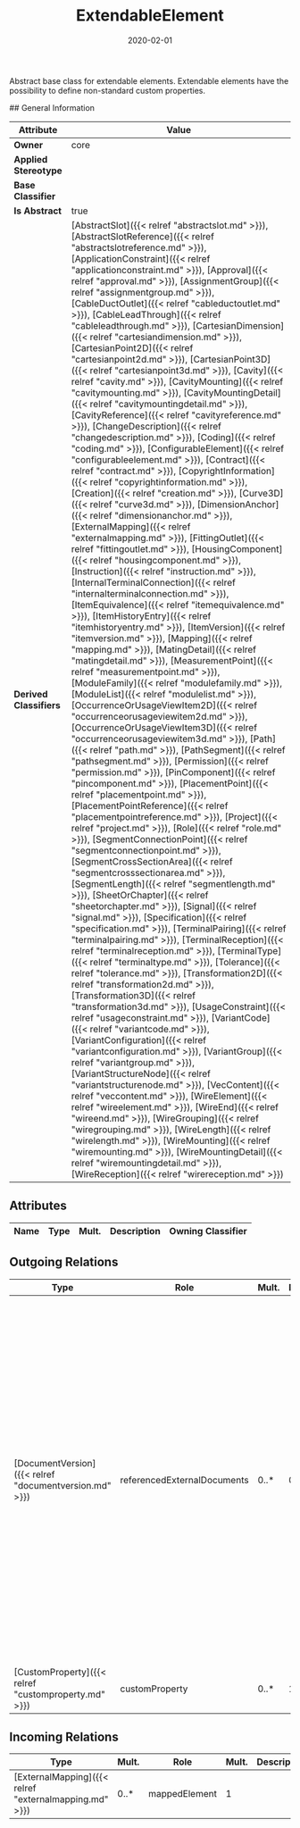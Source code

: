 ﻿---
title: ExtendableElement
toc: false
type: specs
date: "2020-02-01"
draft: false
specification: VEC
version: 1.2.0
documentType: "Recommendation"
elementType: Class
classes:
  - ExtendableElement
menu_name: vec-1.2.0
---
<p>Abstract base class for extendable elements. Extendable elements have the possibility to define non-standard custom properties.  </p>
## General Information

| Attribute               | Value |
|-------------------------|-------|
| **Owner**               | core |
| **Applied Stereotype**  |   |
| **Base Classifier**     |   |
| **Is Abstract**         | true |
| **Derived Classifiers** | [AbstractSlot]({{< relref "abstractslot.md" >}}), [AbstractSlotReference]({{< relref "abstractslotreference.md" >}}), [ApplicationConstraint]({{< relref "applicationconstraint.md" >}}), [Approval]({{< relref "approval.md" >}}), [AssignmentGroup]({{< relref "assignmentgroup.md" >}}), [CableDuctOutlet]({{< relref "cableductoutlet.md" >}}), [CableLeadThrough]({{< relref "cableleadthrough.md" >}}), [CartesianDimension]({{< relref "cartesiandimension.md" >}}), [CartesianPoint2D]({{< relref "cartesianpoint2d.md" >}}), [CartesianPoint3D]({{< relref "cartesianpoint3d.md" >}}), [Cavity]({{< relref "cavity.md" >}}), [CavityMounting]({{< relref "cavitymounting.md" >}}), [CavityMountingDetail]({{< relref "cavitymountingdetail.md" >}}), [CavityReference]({{< relref "cavityreference.md" >}}), [ChangeDescription]({{< relref "changedescription.md" >}}), [Coding]({{< relref "coding.md" >}}), [ConfigurableElement]({{< relref "configurableelement.md" >}}), [Contract]({{< relref "contract.md" >}}), [CopyrightInformation]({{< relref "copyrightinformation.md" >}}), [Creation]({{< relref "creation.md" >}}), [Curve3D]({{< relref "curve3d.md" >}}), [DimensionAnchor]({{< relref "dimensionanchor.md" >}}), [ExternalMapping]({{< relref "externalmapping.md" >}}), [FittingOutlet]({{< relref "fittingoutlet.md" >}}), [HousingComponent]({{< relref "housingcomponent.md" >}}), [Instruction]({{< relref "instruction.md" >}}), [InternalTerminalConnection]({{< relref "internalterminalconnection.md" >}}), [ItemEquivalence]({{< relref "itemequivalence.md" >}}), [ItemHistoryEntry]({{< relref "itemhistoryentry.md" >}}), [ItemVersion]({{< relref "itemversion.md" >}}), [Mapping]({{< relref "mapping.md" >}}), [MatingDetail]({{< relref "matingdetail.md" >}}), [MeasurementPoint]({{< relref "measurementpoint.md" >}}), [ModuleFamily]({{< relref "modulefamily.md" >}}), [ModuleList]({{< relref "modulelist.md" >}}), [OccurrenceOrUsageViewItem2D]({{< relref "occurrenceorusageviewitem2d.md" >}}), [OccurrenceOrUsageViewItem3D]({{< relref "occurrenceorusageviewitem3d.md" >}}), [Path]({{< relref "path.md" >}}), [PathSegment]({{< relref "pathsegment.md" >}}), [Permission]({{< relref "permission.md" >}}), [PinComponent]({{< relref "pincomponent.md" >}}), [PlacementPoint]({{< relref "placementpoint.md" >}}), [PlacementPointReference]({{< relref "placementpointreference.md" >}}), [Project]({{< relref "project.md" >}}), [Role]({{< relref "role.md" >}}), [SegmentConnectionPoint]({{< relref "segmentconnectionpoint.md" >}}), [SegmentCrossSectionArea]({{< relref "segmentcrosssectionarea.md" >}}), [SegmentLength]({{< relref "segmentlength.md" >}}), [SheetOrChapter]({{< relref "sheetorchapter.md" >}}), [Signal]({{< relref "signal.md" >}}), [Specification]({{< relref "specification.md" >}}), [TerminalPairing]({{< relref "terminalpairing.md" >}}), [TerminalReception]({{< relref "terminalreception.md" >}}), [TerminalType]({{< relref "terminaltype.md" >}}), [Tolerance]({{< relref "tolerance.md" >}}), [Transformation2D]({{< relref "transformation2d.md" >}}), [Transformation3D]({{< relref "transformation3d.md" >}}), [UsageConstraint]({{< relref "usageconstraint.md" >}}), [VariantCode]({{< relref "variantcode.md" >}}), [VariantConfiguration]({{< relref "variantconfiguration.md" >}}), [VariantGroup]({{< relref "variantgroup.md" >}}), [VariantStructureNode]({{< relref "variantstructurenode.md" >}}), [VecContent]({{< relref "veccontent.md" >}}), [WireElement]({{< relref "wireelement.md" >}}), [WireEnd]({{< relref "wireend.md" >}}), [WireGrouping]({{< relref "wiregrouping.md" >}}), [WireLength]({{< relref "wirelength.md" >}}), [WireMounting]({{< relref "wiremounting.md" >}}), [WireMountingDetail]({{< relref "wiremountingdetail.md" >}}), [WireReception]({{< relref "wirereception.md" >}}) |

## Attributes
|  Name  |  Type  |  Mult.  |  Description  |  Owning Classifier  |
|--------|--------|---------|---------------|--------------|

## Outgoing Relations
|    Type  |   Role   |   Mult.   |   Mult.   |   Description   |
|----------|----------|-----------|-----------|-----------------|
| [DocumentVersion]({{< relref "documentversion.md" >}}) | referencedExternalDocuments | 0..* | 0..* | <p> This association allows all <i>ExtendableElements</i> in the VEC&#160;to reference <i>DocumentVersions </i>as &quot;external reference&quot;.      </p>      <p> This association shall be used for the extension of elements in the VEC&#160;with information that cannot be represented in the VEC&#160;in an appropriate way but can be expressed in some external format (e.g. a specific symbol for a <i>ComponentNode</i>).      </p>      <p> D<i>ocumentVersions</i> referenced by this association shall not contain any <i>Specifications.</i>      </p>      <p> This association is no replacement for associations with a more precise semantic like the <i>DocumentBasedInstruction</i> or the associations between <i>PartVersion </i>and <i>DocumentVersion.</i>      </p>      <p> &#160;      </p> |
| [CustomProperty]({{< relref "customproperty.md" >}}) | customProperty | 0..* | 1 | Specifies the CustomProperties of the ExtendableElement. |
##  Incoming Relations
|    Type  |   Mult.  |   Role    |   Mult.   |   Description  |
|----------|----------|-----------|-----------|----------------|
| [ExternalMapping]({{< relref "externalmapping.md" >}}) | 0..* | mappedElement | 1 |  |
